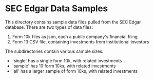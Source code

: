 # SEC Edgar Data Samples

This directory contains sample data files pulled from the SEC Edgar database. 
There are two types of data files:

1. Form 10k files as json, each a public company's financial filing
2. Form 13 CSV file, containing investments from institutional investors

The subdirectories contain various sample sizes:

- 'single' has a single form 10k, with related investments
- 'sample' has 10 form 10ks, with related investments
- 'all' has a larger sample of form 10ks, with related investments
